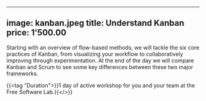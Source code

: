 
---
image: kanban.jpeg
title: Understand Kanban
price: 1'500.00
---

Starting with an overview of flow-based methods, we will tackle the six core practices of Kanban, from visualizing your workflow to collaboratively improving through experimentation. At the end of the day we will compare Kanban and Scrum to see some key differences between these two major frameworks. 

{{<tag "Duration">}}1 day of active workshop for you and your team at the Free Software Lab.{{</>}}

<!--more--> 
